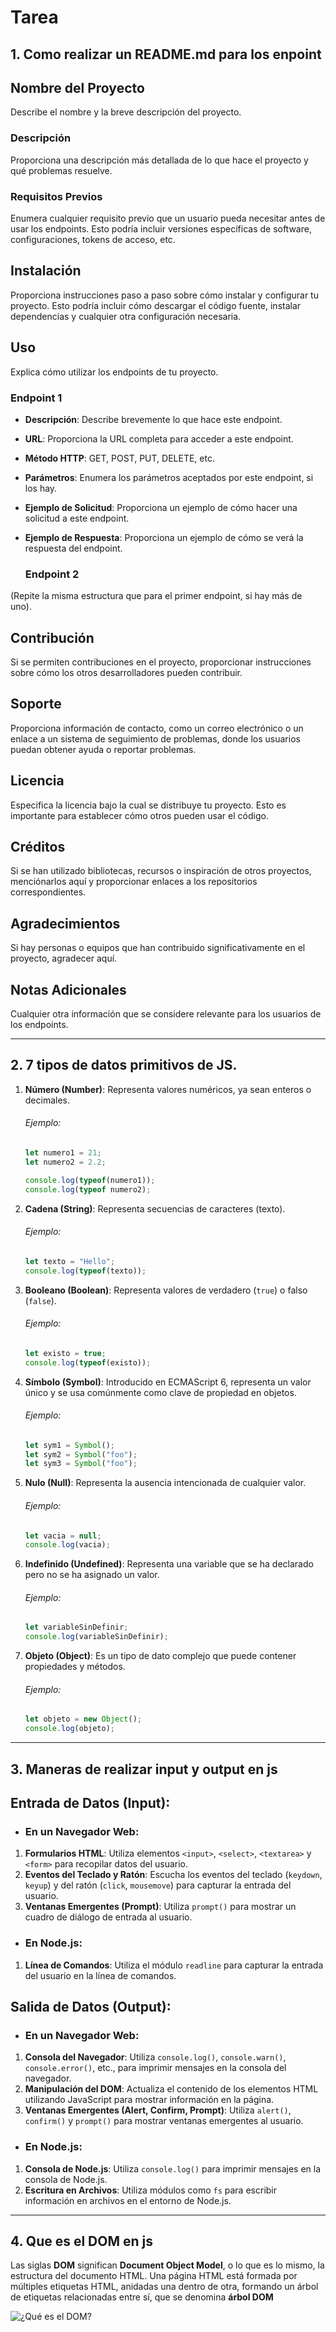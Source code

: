# Tarea



## 1. Como realizar un README.md para los enpoint



## Nombre del Proyecto

Describe el nombre y la breve descripción del proyecto.

### Descripción


Proporciona una descripción más detallada de lo que hace el proyecto y qué problemas resuelve.

### Requisitos Previos


Enumera cualquier requisito previo que un usuario pueda necesitar antes de usar los endpoints. Esto podría incluir versiones específicas de software, configuraciones, tokens de acceso, etc.

## Instalación


Proporciona instrucciones paso a paso sobre cómo instalar y configurar tu proyecto. Esto podría incluir cómo descargar el código fuente, instalar dependencias y cualquier otra configuración necesaria.

## Uso


Explica cómo utilizar los endpoints de tu proyecto.

### Endpoint 1


- **Descripción**: Describe brevemente lo que hace este endpoint.

- **URL**: Proporciona la URL completa para acceder a este endpoint.

- **Método HTTP**: GET, POST, PUT, DELETE, etc.

- **Parámetros**: Enumera los parámetros aceptados por este endpoint, si los hay.

- **Ejemplo de Solicitud**: Proporciona un ejemplo de cómo hacer una solicitud a este endpoint.

- **Ejemplo de Respuesta**: Proporciona un ejemplo de cómo se verá la respuesta del endpoint.

  ### Endpoint 2


(Repite la misma estructura que para el primer endpoint, si hay más de uno).

## Contribución


Si se permiten contribuciones en el proyecto, proporcionar instrucciones sobre cómo los otros desarrolladores pueden contribuir.

## Soporte


Proporciona información de contacto, como un correo electrónico o un enlace a un sistema de seguimiento de problemas, donde los usuarios puedan obtener ayuda o reportar problemas.

## Licencia


Especifica la licencia bajo la cual se distribuye tu proyecto. Esto es importante para establecer cómo otros pueden usar el código.

## Créditos


Si se han utilizado bibliotecas, recursos o inspiración de otros proyectos, menciónarlos aquí y proporcionar enlaces a los repositorios correspondientes.

## Agradecimientos


Si hay personas o equipos que han contribuido significativamente en el proyecto, agradecer aquí.

## Notas Adicionales


Cualquier otra información que se considere relevante para los usuarios de los endpoints.



------



## 2.  7 tipos de datos primitivos de JS.



1. **Número (Number)**: Representa valores numéricos, ya sean enteros o decimales.

   ###### Ejemplo:

   ```javascript
   let numero1 = 21;
   let numero2 = 2.2;
   
   console.log(typeof(numero1));
   console.log(typeof numero2);
   ```

   

2. **Cadena (String)**: Representa secuencias de caracteres (texto).

   ###### Ejemplo:

   ```javascript
   let texto = "Hello";
   console.log(typeof(texto));
   ```

   

3. **Booleano (Boolean)**: Representa valores de verdadero (`true`) o falso (`false`).

   ###### Ejemplo:

   ```javascript
   let existo = true;
   console.log(typeof(existo));
   ```

   

4. **Símbolo (Symbol)**: Introducido en ECMAScript 6, representa un valor único y se usa comúnmente como clave de propiedad en objetos.

   ###### Ejemplo:

   ```javascript
   let sym1 = Symbol();
   let sym2 = Symbol("foo");
   let sym3 = Symbol("foo");
   ```

   

5. **Nulo (Null)**: Representa la ausencia intencionada de cualquier valor.

   ###### Ejemplo:

   ```javascript
   let vacia = null;
   console.log(vacia);
   ```

   

6. **Indefinido (Undefined)**: Representa una variable que se ha declarado pero no se ha asignado un valor.

   ###### Ejemplo:

   ```javascript
   let variableSinDefinir;
   console.log(variableSinDefinir);
   ```

   

7. **Objeto (Object)**: Es un tipo de dato complejo que puede contener propiedades y métodos.

   ###### Ejemplo:

   ```javascript
   let objeto = new Object();
   console.log(objeto);
   ```



------

## 3. Maneras de realizar input y output en js 



## Entrada de Datos (Input):

- ### En un Navegador Web:

1. **Formularios HTML**: Utiliza elementos `<input>`, `<select>`, `<textarea>` y `<form>` para recopilar datos del usuario.
2. **Eventos del Teclado y Ratón**: Escucha los eventos del teclado (`keydown`, `keyup`) y del ratón (`click`, `mousemove`) para capturar la entrada del usuario.
3. **Ventanas Emergentes (Prompt)**: Utiliza `prompt()` para mostrar un cuadro de diálogo de entrada al usuario.

- ### En Node.js:

1. **Línea de Comandos**: Utiliza el módulo `readline` para capturar la entrada del usuario en la línea de comandos.

   

## Salida de Datos (Output):

- ### En un Navegador Web:

1. **Consola del Navegador**: Utiliza `console.log()`, `console.warn()`, `console.error()`, etc., para imprimir mensajes en la consola del navegador.
2. **Manipulación del DOM**: Actualiza el contenido de los elementos HTML utilizando JavaScript para mostrar información en la página.
3. **Ventanas Emergentes (Alert, Confirm, Prompt)**: Utiliza `alert()`, `confirm()` y `prompt()` para mostrar ventanas emergentes al usuario.

- ### En Node.js:

1. **Consola de Node.js**: Utiliza `console.log()` para imprimir mensajes en la consola de Node.js.
2. **Escritura en Archivos**: Utiliza módulos como `fs` para escribir información en archivos en el entorno de Node.js.



------



## 4. Que es el DOM en js 



Las siglas **DOM** significan **Document Object Model**, o lo que es lo mismo, la estructura del documento HTML. Una página HTML está formada por múltiples etiquetas HTML, anidadas una dentro de otra, formando un árbol de etiquetas relacionadas entre sí, que se denomina **árbol DOM** 



![¿Qué es el DOM?](https://lenguajejs.com/javascript/dom/que-es/que-es-dom.png)



